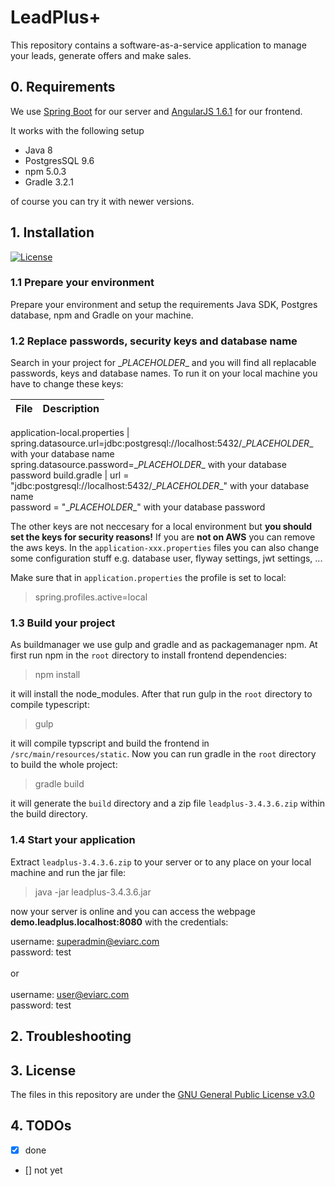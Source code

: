 # LeadPlus+

This repository contains a software-as-a-service application to manage your leads, generate offers and make sales. 

## 0. Requirements

We use [Spring Boot](https://spring.io/projects/spring-boot) for our server and [AngularJS 1.6.1](https://angularjs.org/) for our frontend. 

It works with the following setup

* Java 8
* PostgresSQL 9.6
* npm 5.0.3
* Gradle 3.2.1

of course you can try it with newer versions.

## 1. Installation
[![License](https://img.shields.io/badge/license-GPLv3-blue.svg)](LICENSE)

### 1.1 Prepare your environment
Prepare your environment and setup the requirements Java SDK, Postgres database, npm and Gradle on your machine.

### 1.2 Replace passwords, security keys and database name

Search in your project for \__PLACEHOLDER__ and you will find all replacable passwords, keys and database names. To run it on your local machine you have to change these keys:


File |      Description     
-------------- | ------------ 

application-local.properties | spring.datasource.url=jdbc:postgresql://localhost:5432/\__PLACEHOLDER__ with your database name<br/>
                               spring.datasource.password=\__PLACEHOLDER__ with your database password
build.gradle | url = "jdbc:postgresql://localhost:5432/\__PLACEHOLDER__" with your database name<br/> 
                password = "\__PLACEHOLDER__" with your database password

The other keys are not neccesary for a local environment but **you should set the keys for security reasons!** If you are **not on AWS** you can remove the aws keys. In the `application-xxx.properties` files you can also change some configuration stuff e.g. database user, flyway settings, jwt settings, ...

Make sure that in `application.properties` the profile is set to local:

> spring.profiles.active=local

### 1.3 Build your project

As buildmanager we use gulp and gradle and as packagemanager npm. At first run npm in the `root` directory to install frontend dependencies:

> npm install

it will install the node_modules. After that run gulp in the `root` directory to compile typescript:

> gulp

it will compile typscript and build the frontend in `/src/main/resources/static`.
Now you can run gradle in the `root` directory to build the whole project:

> gradle build

it will generate the `build` directory and a zip file `leadplus-3.4.3.6.zip` within the build directory. 

### 1.4 Start your application

Extract `leadplus-3.4.3.6.zip` to your server or to any place on your local machine and run the jar file:

> java -jar leadplus-3.4.3.6.jar 

now your server is online and you can access the webpage **demo.leadplus.localhost:8080** with the credentials:<br/>

username: superadmin@eviarc.com<br/>
password: test<br/>
<br/>
or <br/>
<br/>
username: user@eviarc.com<br/>
password: test<br/>

## 2. Troubleshooting


## 3. License
The files in this repository are under the [GNU General Public License v3.0](LICENSE)
## 4. TODOs

- [x] done
- [] not yet


